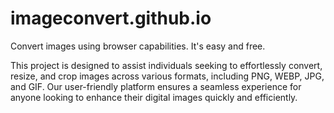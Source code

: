 # imageconvert.github.io
Convert images using browser capabilities. It's easy and free.

This project is designed to assist individuals seeking to effortlessly convert, resize, and crop images across various formats, including PNG, WEBP, JPG, and GIF. Our user-friendly platform ensures a seamless experience for anyone looking to enhance their digital images quickly and efficiently.